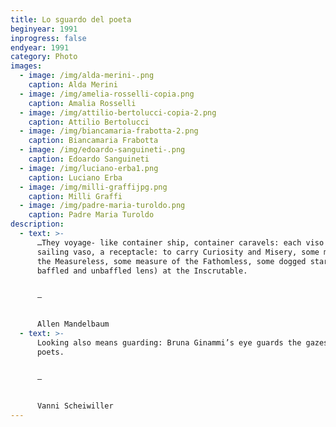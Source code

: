```yaml
---
title: Lo sguardo del poeta
beginyear: 1991
inprogress: false
endyear: 1991
category: Photo
images:
  - image: /img/alda-merini-.png
    caption: Alda Merini
  - image: /img/amelia-rosselli-copia.png
    caption: Amalia Rosselli
  - image: /img/attilio-bertolucci-copia-2.png
    caption: Attilio Bertolucci
  - image: /img/biancamaria-frabotta-2.png
    caption: Biancamaria Frabotta
  - image: /img/edoardo-sanguineti-.png
    caption: Edoardo Sanguineti
  - image: /img/luciano-erba1.png
    caption: Luciano Erba
  - image: /img/milli-graffijpg.png
    caption: Milli Graffi
  - image: /img/padre-maria-turoldo.png
    caption: Padre Maria Turoldo
description:
  - text: >-
      …They voyage- like container ship, container caravels: each viso is a
      sailing vaso, a receptacle: to carry Curiosity and Misery, some music of
      the Measureless, some measure of the Fathomless, some dogged stares ( by
      baffled and unbaffled lens) at the Inscrutable.


      —


      Allen Mandelbaum
  - text: >-
      Looking also means guarding: Bruna Ginammi’s eye guards the gazes of
      poets.


      —


      Vanni Scheiwiller
---
```

